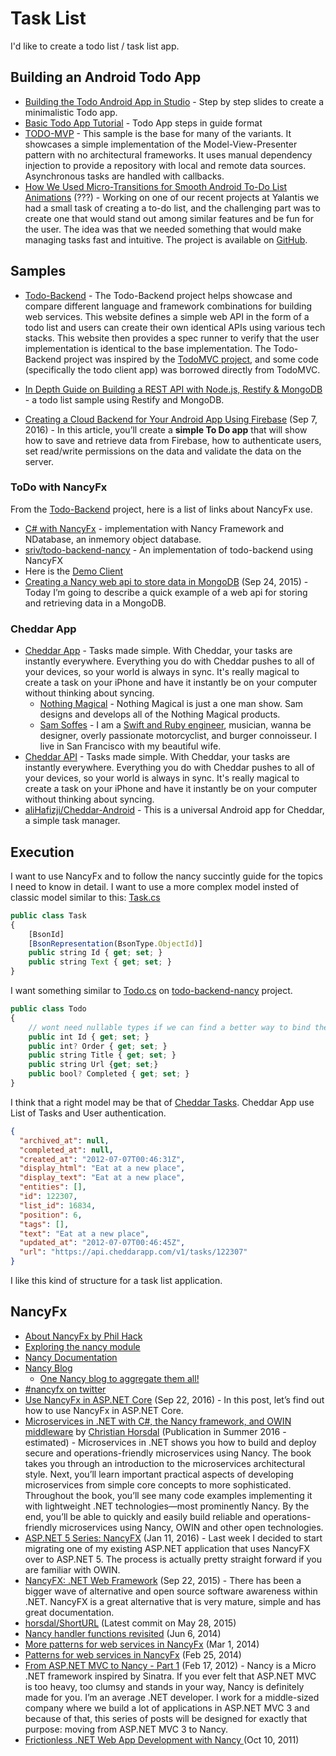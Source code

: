 # Task List

I'd like to create a todo list / task list app.


## Building an Android Todo App
* [Building the Todo Android App in Studio](http://goo.gl/8R7Mty) - Step by step slides to create a minimalistic Todo app.
* [Basic Todo App Tutorial](http://guides.codepath.com/android/Basic-Todo-App-Tutorial) - Todo App steps in guide format
* [TODO-MVP](https://github.com/googlesamples/android-architecture/tree/todo-mvp/) - This sample is the base for many of the variants. It showcases a simple implementation of the Model-View-Presenter pattern with no architectural frameworks. It uses manual dependency injection to provide a repository with local and remote data sources. Asynchronous tasks are handled with callbacks.
* [How We Used Micro-Transitions for Smooth Android To-Do List Animations](https://yalantis.com/blog/how-we-used-micro-transitions-for-smooth-android-to-do-list-animations/) (???) - Working on one of our recent projects at Yalantis we had a small task of creating a to-do list, and the challenging part was to create one that would stand out among similar features and be fun for the user. The idea was that we needed something that would make managing tasks fast and intuitive. The project is available on [GitHub](https://github.com/Yalantis/ToDoList).


## Samples
* [Todo-Backend](http://www.todobackend.com/) - The Todo-Backend project helps showcase and compare different language and framework combinations for building web services. This website defines a simple web API in the form of a todo list and users can create their own identical APIs using various tech stacks. This website then provides a spec runner to verify that the user implementation is identical to the base implementation. The Todo-Backend project was inspired by the [TodoMVC project](http://todomvc.com/), and some code (specifically the todo client app) was borrowed directly from TodoMVC.

* [In Depth Guide on Building a REST API with Node.js, Restify & MongoDB](https://getstream.io/blog/depth-guide-building-rest-api-node-js-restify-mongodb/) - a todo list sample using Restify and MongoDB.
* [Creating a Cloud Backend for Your Android App Using Firebase](https://www.sitepoint.com/creating-a-cloud-backend-for-your-android-app-using-firebase/) (Sep 7, 2016) - In this article, you’ll create a **simple To Do app** that will show how to save and retrieve data from Firebase, how to authenticate users, set read/write permissions on the data and validate the data on the server.

### ToDo with NancyFx
From the [Todo-Backend](http://www.todobackend.com/) project, here is a list of links about NancyFx use.
* [C# with NancyFx](http://todobackend.apphb.com/todo-backend) - implementation with Nancy Framework and NDatabase, an inmemory object database.
* [sriv/todo-backend-nancy](https://github.com/sriv/todo-backend-nancy) - An implementation of todo-backend using NancyFX
* Here is the [Demo Client](http://www.todobackend.com/client/index.html?https://todobackend.apphb.com/todo-backend)
* [Creating a Nancy web api to store data in MongoDB](https://suttoncodefield.wordpress.com/2015/09/24/creating-a-nancy-web-api-to-store-data-in-mongodb/) 
(Sep 24, 2015) - Today I’m going to describe a quick example of a web api for storing and retrieving data in a MongoDB.

### Cheddar App
* [Cheddar App](https://cheddarapp.com/) - Tasks made simple. With Cheddar, your tasks are instantly everywhere. Everything you do with Cheddar pushes to all of your devices, so your world is always in sync. It's really magical to create a task on your iPhone and have it instantly be on your computer without thinking about syncing.
	* [Nothing Magical](http://nothingmagical.com/) - Nothing Magical is just a one man show. Sam designs and develops all of the Nothing Magical products.
	* [Sam Soffes](https://soff.es/) - I am a [Swift and Ruby engineer](https://github.com/soffes), musician, wanna be designer, overly passionate motorcyclist, and burger connoisseur. I live in San Francisco with my beautiful wife.
* [Cheddar API](https://cheddarapp.com/developer) - Tasks made simple. With Cheddar, your tasks are instantly everywhere. Everything you do with Cheddar pushes to all of your devices, so your world is always in sync. It's really magical to create a task on your iPhone and have it instantly be on your computer without thinking about syncing.
* [aliHafizji/Cheddar-Android](https://github.com/aliHafizji/Cheddar-Android) - This is a universal Android app for Cheddar, a simple task manager.


## Execution
I want to use NancyFx and to follow the nancy succintly guide for the topics I need to know in detail.
I want to use a more complex model insted of classic model similar to this:
[Task.cs](https://github.com/edtyl3r/NancyDemo/blob/master/NancyDemo/Task.cs)

```javascript
public class Task
{
	[BsonId]
	[BsonRepresentation(BsonType.ObjectId)]
	public string Id { get; set; }
	public string Text { get; set; }
}
```

I want something similar to [Todo.cs](https://github.com/sriv/todo-backend-nancy/blob/master/Todo.cs) on [todo-backend-nancy](https://github.com/sriv/todo-backend-nancy) project.

```javascript
public class Todo
{
	// wont need nullable types if we can find a better way to bind the form values.
	public int Id { get; set; }
	public int? Order { get; set; }
	public string Title { get; set; }
	public string Url {get; set;}
	public bool? Completed { get; set; }
}
```

I think that a right model may be that of [Cheddar Tasks](https://cheddarapp.com/developer/tasks). Cheddar App use List of Tasks and User authentication.

```json
{
  "archived_at": null,
  "completed_at": null,
  "created_at": "2012-07-07T00:46:31Z",
  "display_html": "Eat at a new place",
  "display_text": "Eat at a new place",
  "entities": [],
  "id": 122307,
  "list_id": 16834,
  "position": 6,
  "tags": [],
  "text": "Eat at a new place",
  "updated_at": "2012-07-07T00:46:45Z",
  "url": "https://api.cheddarapp.com/v1/tasks/122307"
}
```

I like this kind of structure for a task list application.


## NancyFx
* [About NancyFx by Phil Hack](http://www.philhack.com/nancyfx/)
* [Exploring the nancy module](https://github.com/NancyFx/Nancy/wiki/Exploring%20the%20Nancy%20module)
* [Nancy Documentation](https://github.com/NancyFx/Nancy/wiki/Documentation)
* [Nancy Blog](http://blog.nancyfx.org/)
	* [One Nancy blog to aggregate them all!](http://blog.nancyfx.org/one-nancy-blog-to-aggregate-them-all/)
* [#nancyfx on twitter](https://twitter.com/hashtag/nancyfx)
* [Use NancyFx in ASP.NET Core](http://www.talkingdotnet.com/use-nancyfx-in-asp-net-core/) (Sep 22, 2016) -  In this post, let’s find out how to use NancyFx in ASP.NET Core.
* [Microservices in .NET with C#, the Nancy framework, and OWIN middleware](https://manning.com/books/microservices-in-net) by [Christian Horsdal](http://www.horsdal-consult.dk/p/about.html) (Publication in Summer 2016 - estimated) - Microservices in .NET shows you how to build and deploy secure and operations-friendly microservices using Nancy. The book takes you through an introduction to the microservices architectural style. Next, you’ll learn important practical aspects of developing microservices from simple core concepts to more sophisticated. Throughout the book, you’ll see many code examples implementing it with lightweight .NET technologies—most prominently Nancy. By the end, you’ll be able to quickly and easily build reliable and operations-friendly microservices using Nancy, OWIN and other open technologies. 
* [ASP.NET 5 Series: NancyFX](http://codeopinion.com/asp-net-5-series-nancyfx/) (Jan 11, 2016) - Last week I decided to start migrating one of my existing ASP.NET application that uses NancyFX over to ASP.NET 5.  The process is actually pretty straight forward if you are familiar with OWIN.
* [NancyFX: .NET Web Framework](http://codeopinion.com/nancyfx-net-web-framework/) (Sep 22, 2015) - There has been a bigger wave of alternative and open source software awareness within .NET. NancyFX is a great alternative that is very mature, simple and has great documentation.
* [horsdal/ShortURL](https://github.com/horsdal/ShortURL) (Latest commit on May 28, 2015)
* [Nancy handler functions revisited](http://anthonysteele.co.uk/nancy-handler-functions-revisited) (Jun 6, 2014)
* [More patterns for web services in NancyFx](http://anthonysteele.co.uk/more-patterns-for-web-services-in-nancyfx) (Mar 1, 2014)
* [Patterns for web services in NancyFx](http://anthonysteele.co.uk/patterns-of-web-apis-in-nancy) (Feb 25, 2014)
* [From ASP.NET MVC to Nancy - Part 1](http://www.jhovgaard.com/from-aspnet-mvc-to-nancy-part-1/) (Feb 17, 2012) - Nancy is a Micro .NET framework inspired by Sinatra. If you ever felt that ASP.NET MVC is too heavy, too clumsy and stands in your way, Nancy is definitely made for you. I’m an average .NET developer. I work for a middle-sized company where we build a lot of applications in ASP.NET MVC 3 and because of that, this series of posts will be designed for exactly that purpose: moving from ASP.NET MVC 3 to Nancy.
* [Frictionless .NET Web App Development with Nancy ](http://www.horsdal-consult.dk/2011/10/frictionless-net-web-app-development.html) (Oct 10, 2011)
